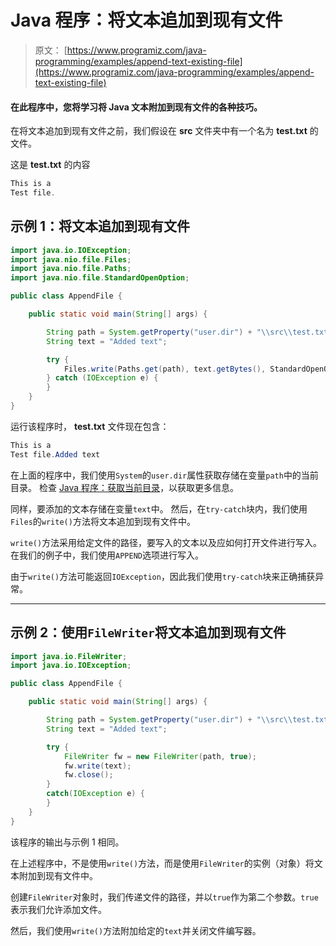 # Java 程序：将文本追加到现有文件

> 原文： [https://www.programiz.com/java-programming/examples/append-text-existing-file](https://www.programiz.com/java-programming/examples/append-text-existing-file)

#### 在此程序中，您将学习将 Java 文本附加到现有文件的各种技巧。

在将文本追加到现有文件之前，我们假设在 **src** 文件夹中有一个名为 **test.txt** 的文件。

这是 **test.txt** 的内容

```java
This is a
Test file.
```

## 示例 1：将文本追加到现有文件

```java
import java.io.IOException;
import java.nio.file.Files;
import java.nio.file.Paths;
import java.nio.file.StandardOpenOption;

public class AppendFile {

    public static void main(String[] args) {

        String path = System.getProperty("user.dir") + "\\src\\test.txt";
        String text = "Added text";

        try {
            Files.write(Paths.get(path), text.getBytes(), StandardOpenOption.APPEND);
        } catch (IOException e) {
        }
    }
}
```

运行该程序时， **test.txt** 文件现在包含：

```java
This is a
Test file.Added text
```

在上面的程序中，我们使用`System`的`user.dir`属性获取存储在变量`path`中的当前目录。 检查 [Java 程序：获取当前目录](/java-programming/examples/current-working-directory "Java Program to get the current directory")，以获取更多信息。

同样，要添加的文本存储在变量`text`中。 然后，在`try-catch`块内，我们使用`Files`的`write()`方法将文本追加到现有文件中。

`write()`方法采用给定文件的路径，要写入的文本以及应如何打开文件进行写入。 在我们的例子中，我们使用`APPEND`选项进行写入。

由于`write()`方法可能返回`IOException`，因此我们使用`try-catch`块来正确捕获异常。

* * *

## 示例 2：使用`FileWriter`将文本追加到现有文件

```java
import java.io.FileWriter;
import java.io.IOException;

public class AppendFile {

    public static void main(String[] args) {

        String path = System.getProperty("user.dir") + "\\src\\test.txt";
        String text = "Added text";

        try {
            FileWriter fw = new FileWriter(path, true);
            fw.write(text);
            fw.close();
        }
        catch(IOException e) {
        }
    }
}
```

该程序的输出与示例 1 相同。

在上述程序中，不是使用`write()`方法，而是使用`FileWriter`的实例（对象）将文本附加到现有文件中。

创建`FileWriter`对象时，我们传递文件的路径，并以`true`作为第二个参数。`true`表示我们允许添加文件。

然后，我们使用`write()`方法附加给定的`text`并关闭文件编写器。